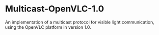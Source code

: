 # Multicast-OpenVLC-1.0
An implementation of a multicast protocol for visible light communication, using the OpenVLC platform in version 1.0.
